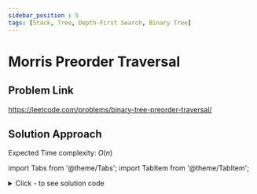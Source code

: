 ```yaml
---
sidebar_position : 5
tags: [Stack, Tree, Depth-First Search, Binary Tree]
---
```


# Morris Preorder Traversal

## Problem Link
https://leetcode.com/problems/binary-tree-preorder-traversal/

## Solution Approach

Expected Time complexity: $O(n)$

import Tabs from '@theme/Tabs';
import TabItem from '@theme/TabItem';

<details><summary>Click - to see solution code</summary>

<Tabs>
<TabItem value="cpp" label="C++">

```cpp
class Solution {
   public:
    vector<int> preorderTraversal(TreeNode* root) {
        vector<int> preorder;
        TreeNode* cur = root;
        while (cur != NULL) {
            if (cur->left == NULL) {
                preorder.push_back(cur->val);
                cur = cur->right;
            } else {
                TreeNode* prev = cur->left;
                while (prev->right && prev->right != cur) {
                    prev = prev->right;
                }

                if (prev->right == cur) {
                    prev->right = NULL;
                    cur = cur->right;
                } else {
                    prev->right = cur;
                    preorder.push_back(cur->val);
                    cur = cur->left;
                }
            }
        }
        return preorder;
    }
};
```
</TabItem>
</Tabs>

</details>
